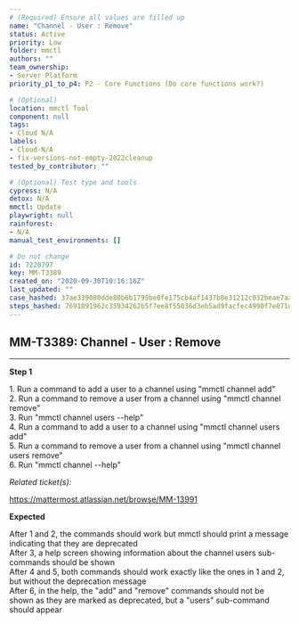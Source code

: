 ```yaml
---
# (Required) Ensure all values are filled up
name: "Channel - User : Remove"
status: Active
priority: Low
folder: mmctl
authors: ""
team_ownership:
- Server Platform
priority_p1_to_p4: P2 - Core Functions (Do core functions work?)

# (Optional)
location: mmctl Tool
component: null
tags:
- Cloud N/A
labels:
- Cloud-N/A
- fix-versions-not-empty-2022cleanup
tested_by_contributor: ""

# (Optional) Test type and tools
cypress: N/A
detox: N/A
mmctl: Update
playwright: null
rainforest:
- N/A
manual_test_environments: []

# Do not change
id: 7220797
key: MM-T3389
created_on: "2020-09-30T10:16:16Z"
last_updated: ""
case_hashed: 37ae339080dde80b6b1795be0fe175cb4af1437b8e31212c032beae7aa6b1b022b9607b94686317a90446f1cdf89d4cf
steps_hashed: 7691091962c35934262b5f7ee8f55036d3eb5ad9facfec4990f7e071d7b7011b45410fbbf33575288ef2fb1123973b9d
---
```


<!-- (Auto-generated) Based on frontmatter's "key" and "name" -->

## MM-T3389: Channel - User : Remove

---

**Step 1**

1\. Run a command to add a user to a channel using "mmctl channel add"\
2\. Run a command to remove a user from a channel using "mmctl channel remove"\
3\. Run "mmctl channel users --help"\
4\. Run a command to add a user to a channel using "mmctl channel users add"\
5\. Run a command to remove a user from a channel using "mmctl channel users remove"\
6\. Run "mmctl channel --help"

_Related ticket(s):_

<https://mattermost.atlassian.net/browse/MM-13991>

**Expected**

After 1 and 2, the commands should work but mmctl should print a message indicating that they are deprecated\
After 3, a help screen showing information about the channel users sub-commands should be shown\
After 4 and 5, both commands should work exactly like the ones in 1 and 2, but without the deprecation message\
After 6, in the help, the "add" and "remove" commands should not be shown as they are marked as deprecated, but a "users" sub-command should appear
